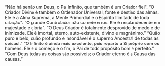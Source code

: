 ﻿“Não há senão um Deus, o Pai Infinito, que também é um Criador fiel". “O Criador Divino é também o Ordenador Universal, fonte e destino das almas. Ele é a Alma Suprema, a Mente Primordial e o Espírito Ilimitado de toda criação". “O grande Controlador não comete erros. Ele é resplandecente em majestade e glória". “O Deus Criador é totalmente desprovido de medo e de inimizade. Ele é imortal, eterno, auto-existente, divino e magnânimo.”  “Quão puro e belo, quão profundo e insondável é o superno Ancestral de todas as coisas!.” “O Infinito é ainda mais excelente, pois reparte a Si próprio com os homens. Ele é o começo e o fim, o Pai de todo propósito bom e perfeito.” “Com Deus todas as coisas são possíveis; o Criador eterno é a Causa das causas.”